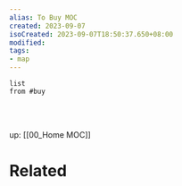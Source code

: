 ```yaml
---
alias: To Buy MOC
created: 2023-09-07
isoCreated: 2023-09-07T18:50:37.650+08:00
modified: 
tags: 
- map
---
```



```dataview
list
from #buy 
```



<br />
<br />

up: [[00_Home MOC]]

# Related






